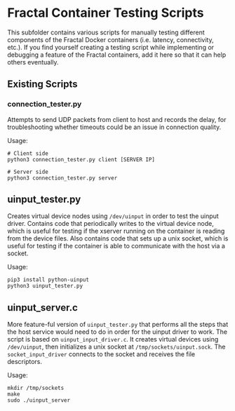 # Fractal Container Testing Scripts

This subfolder contains various scripts for manually testing different components of the Fractal Docker containers (i.e. latency, connectivity, etc.). If you find yourself creating a testing script while implementing or debugging a feature of the Fractal containers, add it here so that it can help others eventually.

## Existing Scripts

### connection_tester.py

Attempts to send UDP packets from client to host and records the delay, for troubleshooting whether timeouts could be an issue in connection quality.

Usage:

```
# Client side
python3 connection_tester.py client [SERVER IP]

# Server side
python3 connection_tester.py server
```

## uinput_tester.py

Creates virtual device nodes using `/dev/uinput` in order to test the uinput driver. Contains code that periodically writes to the virtual device node, which is useful for testing if the xserver running on the container is reading from the device files. Also contains code that sets up a unix socket, which is useful for testing if the container is able to communicate with the host via a socket.

Usage:

```
pip3 install python-uinput
python3 uinput_tester.py
```

## uinput_server.c

More feature-ful version of `uinput_tester.py` that performs all the steps that the host service would need to do in order for the uinput driver to work. The script is based on `uinput_input_driver.c`. It creates virtual devices using `/dev/uinput`, then initializes a unix socket at `/tmp/sockets/uinput.sock`. The `socket_input_driver` connects to the socket and receives the file descriptors.

Usage:

```
mkdir /tmp/sockets
make
sudo ./uinput_server
```
